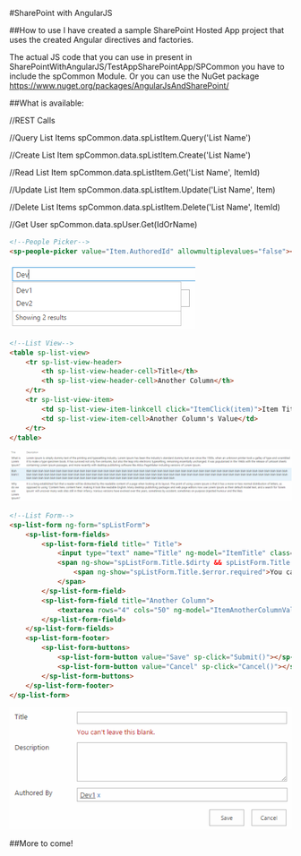 #SharePoint with AngularJS

##How to use
I have created a sample SharePoint Hosted App project that uses the created Angular directives and factories.

The actual JS code that you can use in present in SharePointWithAngularJS/TestAppSharePointApp/SPCommon you have to include the spCommon Module.
Or you can use the NuGet package https://www.nuget.org/packages/AngularJsAndSharePoint/

##What is available:

//REST Calls

//Query List Items
spCommon.data.spListItem.Query('List Name')

//Create List Item
spCommon.data.spListItem.Create('List Name')

//Read List Item
spCommon.data.spListItem.Get('List Name', ItemId)

//Update List Item
spCommon.data.spListItem.Update('List Name', Item)

//Delete List Items
spCommon.data.spListItem.Delete('List Name', ItemId)

//Get User
spCommon.data.spUser.Get(IdOrName)

```html
<!--People Picker-->
<sp-people-picker value="Item.AuthoredId" allowmultiplevalues="false"></sp-people-picker>
```

![alt People Picker](https://github.com/ravikiranvs/SharePointWithAngularJS/blob/master/ReadmeImages/PeoplePicker.png)

```html
<!--List View-->
<table sp-list-view>
    <tr sp-list-view-header>
        <th sp-list-view-header-cell>Title</th>
        <th sp-list-view-header-cell>Another Column</th>
    </tr>
    <tr sp-list-view-item>
        <td sp-list-view-item-linkcell click="ItemClick(item)">Item Title</td>
        <td sp-list-view-item-cell>Another Column's Value</td>
    </tr>
</table>
```

![alt List View](https://github.com/ravikiranvs/SharePointWithAngularJS/blob/master/ReadmeImages/ListView.png)

```html
<!--List Form-->
<sp-list-form ng-form="spListForm">
    <sp-list-form-fields>
        <sp-list-form-field title=" Title">
            <input type="text" name="Title" ng-model="ItemTitle" class="ms-usereditor" required />
            <span ng-show="spListForm.Title.$dirty && spListForm.Title.$invalid" class="ms-formvalidation ms-csrformvalidation">
                <span ng-show="spListForm.Title.$error.required">You can't leave this blank.</span>
            </span>
        </sp-list-form-field>
        <sp-list-form-field title="Another Column">
            <textarea rows="4" cols="50" ng-model="ItemAnotherColumnValue" class="ms-usereditor" />
        </sp-list-form-field>
    </sp-list-form-fields>
    <sp-list-form-footer>
        <sp-list-form-buttons>
            <sp-list-form-button value="Save" sp-click="Submit()"></sp-list-form-button>
            <sp-list-form-button value="Cancel" sp-click="Cancel()"></sp-list-form-button>
        </sp-list-form-buttons>
    </sp-list-form-footer>
</sp-list-form>
```

![alt List Form](https://github.com/ravikiranvs/SharePointWithAngularJS/blob/master/ReadmeImages/ListForm.png)

##More to come!
